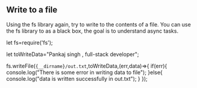 ## Write to a file
Using the fs library again, try to write to the contents of a file.
You can use the fs library to as a black box, the goal is to understand async tasks.



let fs=require('fs');

let toWriteData="Pankaj singh , full-stack developer";

fs.writeFile(`{__dirname}/out.txt`,toWriteData,(err,data)=>{
  if(err){
    console.log("There is some error in writing data to file");
  }else{
    console.log("data is written successfully in out.txt");
  }
});